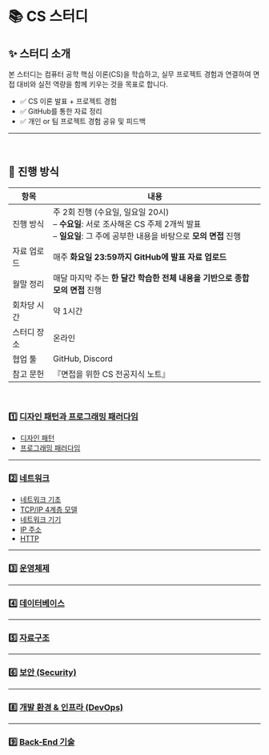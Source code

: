 # 📚 CS 스터디 

## ✨ 스터디 소개
본 스터디는 컴퓨터 공학 핵심 이론(CS)을 학습하고, 실무 프로젝트 경험과 연결하여 면접 대비와 실전 역량을 함께 키우는 것을 목표로 합니다.

- ✅ CS 이론 발표 + 프로젝트 경험
- ✅ GitHub를 통한 자료 정리
- ✅ 개인 or 팀 프로젝트 경험 공유 및 피드백
---
</br>

## 📆 진행 방식

| 항목 | 내용 |
|------|------|
| 진행 방식 | 주 2회 진행 (수요일, 일요일 20시) <br>– **수요일**: 서로 조사해온 CS 주제 2개씩 발표 <br>– **일요일**: 그 주에 공부한 내용을 바탕으로 **모의 면접** 진행 |
| 자료 업로드 | 매주 **화요일 23:59까지 GitHub에 발표 자료 업로드** |
| 월말 정리 | 매달 마지막 주는 **한 달간 학습한 전체 내용을 기반으로 종합 모의 면접** 진행 |
| 회차당 시간 | 약 1시간 |
| 스터디 장소 | 온라인 |
| 협업 툴 | GitHub, Discord |
| 참고 문헌 | 『면접을 위한 CS 전공지식 노트』 |

</br>

### 1️⃣ [디자인 패턴과 프로그래밍 패러다임](./디자인%20패턴과%20프로그래밍%20패러다임)
- [디자인 패턴](디자인%20패턴과%20프로그래밍%20패러다임/디자인%20패턴)
- [프로그래밍 패러다임](./디자인%20패턴과%20프로그래밍%20패러다임/프로그래밍%20패러다임)

---

### 2️⃣ [네트워크](./네트워크)
- [네트워크 기초](./네트워크/네트워크%20기초/)
- [TCP/IP 4계층 모델](./네트워크/TCP,IP/)
- [네트워크 기기](./네트워크)
- [IP 주소](./네트워크)
- [HTTP](./네트워크)

---

### 3️⃣ [운영체제](./Network/README.md)

---

### 4️⃣ [데이터베이스](./Database/README.md)

---

### 5️⃣ [자료구조](./DataStructures/README.md)

---

### 6️⃣ [보안 (Security)](./Security/README.md)

---

### 8️⃣ [개발 환경 & 인프라 (DevOps)](./개발%20환경%20&%20인프라/)


---

### 9️⃣ [Back-End 기술](./Backend/README.md)

